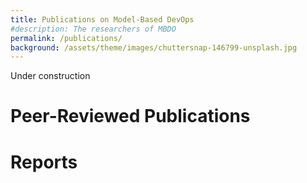 ```yaml
---
title: Publications on Model-Based DevOps
#description: The researchers of MBDO
permalink: /publications/
background: /assets/theme/images/chuttersnap-146799-unsplash.jpg
---
```


Under construction

# Peer-Reviewed Publications

# Reports